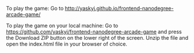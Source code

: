 To play the game: 
Go to http://yaskyj.github.io/frontend-nanodegree-arcade-game/

To play the game on your local machine:
Go to https://github.com/yaskyj/frontend-nanodegree-arcade-game and press the Download ZIP button on the lower right of the screen.
Unzip the file and open the index.html file in your browser of choice.